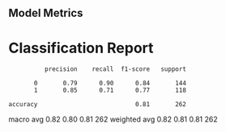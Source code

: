 ## Model Metrics
Classification Report
=====================

              precision    recall  f1-score   support

           0       0.79      0.90      0.84       144
           1       0.85      0.71      0.77       118

    accuracy                           0.81       262
   macro avg       0.82      0.80      0.81       262
weighted avg       0.82      0.81      0.81       262
